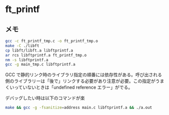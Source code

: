 # ft_printf

## メモ

```bash
gcc -c ft_printf_tmp.c -o ft_printf_tmp.o
make -C ./libft
cp libft/libft.a libftprintf.a
ar rcs libftprintf.a ft_printf_tmp.o
nm -s libftprintf.a
gcc -g main_tmp.c libftprintf.a
```

GCC で静的リンク時のライブラリ指定の順番には依存性がある。呼び出される側のライブラリーは「後で」リンクする必要があり注意が必要。この指定がうまくいっていないときは「undefined reference エラー」がでる。

デバッグしたい時は以下のコマンドが楽

```bash
make && gcc -g -fsanitize=address main.c libftprintf.a && ./a.out
```
